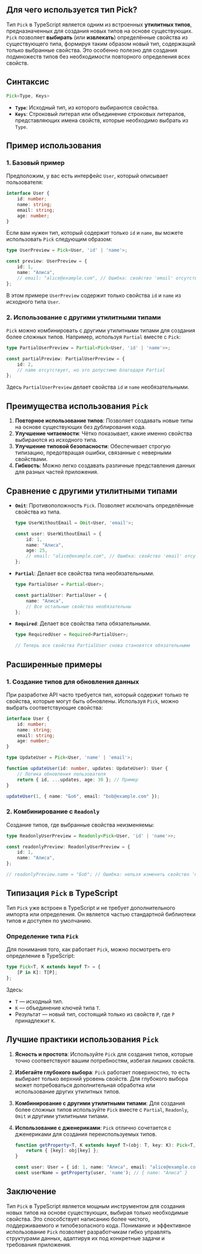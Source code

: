 ## Для чего используется тип Pick?

Тип `Pick` в TypeScript является одним из встроенных **утилитных типов**, предназначенных для создания новых типов на основе существующих. `Pick` позволяет **выбирать** (или **извлекать**) определённые свойства из существующего типа, формируя таким образом новый тип, содержащий только выбранные свойства. Это особенно полезно для создания подмножеств типов без необходимости повторного определения всех свойств.

## **Синтаксис**

```typescript
Pick<Type, Keys>
```

- **`Type`**: Исходный тип, из которого выбираются свойства.
- **`Keys`**: Строковый литерал или объединение строковых литералов, представляющих имена свойств, которые необходимо выбрать из `Type`.

## **Пример использования**

### **1. Базовый пример**

Предположим, у вас есть интерфейс `User`, который описывает пользователя:

```typescript
interface User {
    id: number;
    name: string;
    email: string;
    age: number;
}
```

Если вам нужен тип, который содержит только `id` и `name`, вы можете использовать `Pick` следующим образом:

```typescript
type UserPreview = Pick<User, 'id' | 'name'>;

const preview: UserPreview = {
    id: 1,
    name: "Алиса",
    // email: "alice@example.com", // Ошибка: свойство 'email' отсутствует
};
```

В этом примере `UserPreview` содержит только свойства `id` и `name` из исходного типа `User`.

### **2. Использование с другими утилитными типами**

`Pick` можно комбинировать с другими утилитными типами для создания более сложных типов. Например, используя `Partial` вместе с `Pick`:

```typescript
type PartialUserPreview = Partial<Pick<User, 'id' | 'name'>>;

const partialPreview: PartialUserPreview = {
    id: 2,
    // name отсутствует, но это допустимо благодаря Partial
};
```

Здесь `PartialUserPreview` делает свойства `id` и `name` необязательными.

## **Преимущества использования `Pick`**

1. **Повторное использование типов**: Позволяет создавать новые типы на основе существующих без дублирования кода.
2. **Улучшение читаемости**: Чётко показывает, какие именно свойства выбираются из исходного типа.
3. **Улучшение типовой безопасности**: Обеспечивает строгую типизацию, предотвращая ошибки, связанные с неверными свойствами.
4. **Гибкость**: Можно легко создавать различные представления данных для разных частей приложения.

## **Сравнение с другими утилитными типами**

- **`Omit`**: Противоположность `Pick`. Позволяет исключать определённые свойства из типа.

    ```typescript
    type UserWithoutEmail = Omit<User, 'email'>;

    const user: UserWithoutEmail = {
        id: 1,
        name: "Алиса",
        age: 25,
        // email: "alice@example.com", // Ошибка: свойство 'email' отсутствует
    };
    ```

- **`Partial`**: Делает все свойства типа необязательными.

    ```typescript
    type PartialUser = Partial<User>;

    const partialUser: PartialUser = {
        name: "Алиса",
        // Все остальные свойства необязательны
    };
    ```

- **`Required`**: Делает все свойства типа обязательными.

    ```typescript
    type RequiredUser = Required<PartialUser>;

    // Теперь все свойства PartialUser снова становятся обязательными
    ```

## **Расширенные примеры**

### **1. Создание типов для обновления данных**

При разработке API часто требуется тип, который содержит только те свойства, которые могут быть обновлены. Используя `Pick`, можно выбрать соответствующие свойства:

```typescript
interface User {
    id: number;
    name: string;
    email: string;
    age: number;
}

type UpdateUser = Pick<User, 'name' | 'email'>;

function updateUser(id: number, updates: UpdateUser): User {
    // Логика обновления пользователя
    return { id, ...updates, age: 30 }; // Пример
}

updateUser(1, { name: "Боб", email: "bob@example.com" });
```

### **2. Комбинирование с `Readonly`**

Создание типов, где выбранные свойства неизменяемы:

```typescript
type ReadonlyUserPreview = Readonly<Pick<User, 'id' | 'name'>>;

const readonlyPreview: ReadonlyUserPreview = {
    id: 1,
    name: "Алиса",
};

// readonlyPreview.name = "Боб"; // Ошибка: нельзя изменить свойство 'name' так как оно только для чтения
```

## **Типизация `Pick` в TypeScript**

Тип `Pick` уже встроен в TypeScript и не требует дополнительного импорта или определения. Он является частью стандартной библиотеки типов и доступен по умолчанию.

### **Определение типа `Pick`**

Для понимания того, как работает `Pick`, можно посмотреть его определение в TypeScript:

```typescript
type Pick<T, K extends keyof T> = {
    [P in K]: T[P];
};
```

Здесь:
- `T` — исходный тип.
- `K` — объединение ключей типа `T`.
- Результат — новый тип, состоящий только из свойств `P`, где `P` принадлежит `K`.

## **Лучшие практики использования `Pick`**

1. **Ясность и простота**: Используйте `Pick` для создания типов, которые точно соответствуют вашим потребностям, избегая лишних свойств.
2. **Избегайте глубокого выбора**: `Pick` работает поверхностно, то есть выбирает только верхний уровень свойств. Для глубокого выбора может потребоваться дополнительная обработка или использование других утилитных типов.
3. **Комбинирование с другими утилитными типами**: Для создания более сложных типов используйте `Pick` вместе с `Partial`, `Readonly`, `Omit` и другими утилитными типами.
4. **Использование с дженериками**: `Pick` отлично сочетается с дженериками для создания переиспользуемых типов.

    ```typescript
    function getProperty<T, K extends keyof T>(obj: T, key: K): Pick<T, K> {
        return { [key]: obj[key] };
    }

    const user: User = { id: 1, name: "Алиса", email: "alice@example.com", age: 25 };
    const userName = getProperty(user, 'name'); // { name: "Алиса" }
    ```

## **Заключение**

Тип `Pick` в TypeScript является мощным инструментом для создания новых типов на основе существующих, выбирая только необходимые свойства. Это способствует написанию более чистого, поддерживаемого и типобезопасного кода. Понимание и эффективное использование `Pick` позволяет разработчикам гибко управлять структурами данных, адаптируя их под конкретные задачи и требования приложения.
